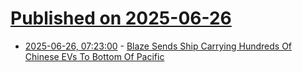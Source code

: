 # [Published on 2025-06-26](index.md)

* [2025-06-26, 07:23:00](https://soylentnews.org/article.pl?sid=25/06/25/0358212&from=rss) - [Blaze Sends Ship Carrying Hundreds Of Chinese EVs To Bottom Of Pacific](https://soylentnews.org/article.pl?sid=25/06/25/0358212&from=rss)
